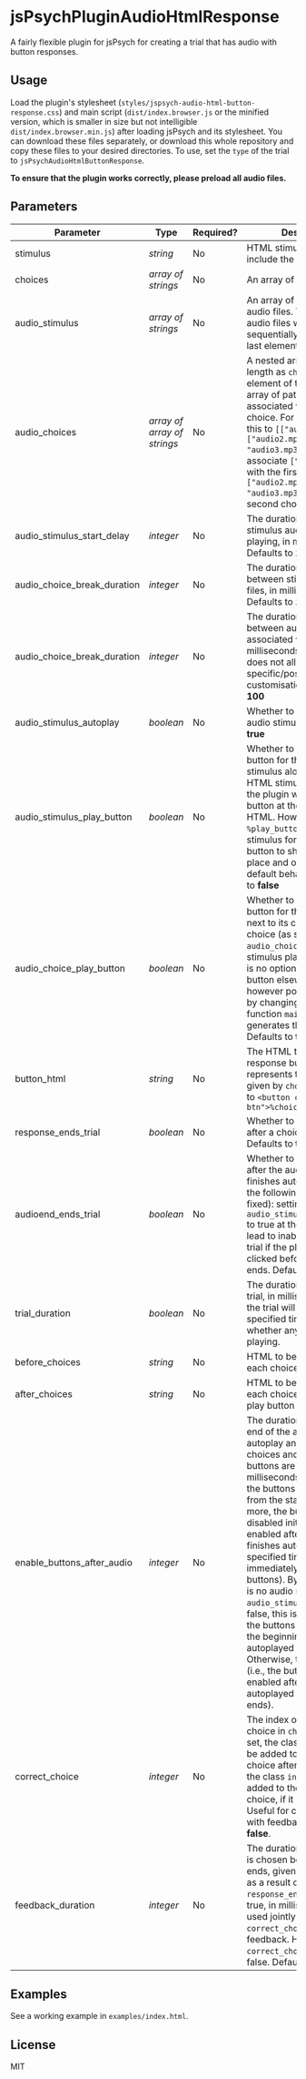 # jsPsychPluginAudioHtmlResponse

A fairly flexible plugin for jsPsych for creating a trial that has audio with button responses.

## Usage

Load the plugin's stylesheet (`styles/jspsych-audio-html-button-response.css`) and main script (`dist/index.browser.js` or the minified version, which is smaller in size but not intelligible `dist/index.browser.min.js`) after loading jsPsych and its stylesheet. You can download these files separately, or download this whole repository and copy these files to your desired directories. To use, set the `type` of the trial to `jsPsychAudioHtmlButtonResponse`.

**To ensure that the plugin works correctly, please preload all audio files.**

## Parameters
| **Parameter**                  | **Type**                    | **Required?** | **Description**                                                                                                                                                                                                                                                                                                                                                                                                                                                                                                                                                                                                                                                                                  |
|--------------------------------|-----------------------------|---------------|--------------------------------------------------------------------------------------------------------------------------------------------------------------------------------------------------------------------------------------------------------------------------------------------------------------------------------------------------------------------------------------------------------------------------------------------------------------------------------------------------------------------------------------------------------------------------------------------------------------------------------------------------------------------------------------------------|
| stimulus                       | _string_                    | No            | HTML stimulus. Does not include the audio.                                                                                                                                                                                                                                                                                                                                                                                                                                                                                                                                                                                                                                                       |
| choices                        | _array of strings_          | No            | An array of choice texts.                                                                                                                                                                                                                                                                                                                                                                                                                                                                                                                                                                                                                                                                        |
| audio\_stimulus                | _array of strings_          | No            | An array of paths to your audio files. Your stimulus audio files will be played sequentially from the first to last element of this array.                                                                                                                                                                                                                                                                                                                                                                                                                                                                                                                                                       |
| audio\_choices                 | _array of array of strings_ | No            | A nested array of the same length as `choices`.  The *n*th element of the array is an array of paths to audio files associated with the *n*th choice. For example, setting this to `[["audio1.mp3"], ["audio2.mp3", "audio3.mp3"]]` will associate `["audio1.mp3"]` with the first choice, and `["audio2.mp3", "audio3.mp3"]` with the second choice.                                                                                                                                                                                                                                                                                                                                            |
| audio\_stimulus\_start\_delay  | _integer_                   | No            | The duration before the stimulus audio starts playing, in milliseconds. Defaults to **100**                                                                                                                                                                                                                                                                                                                                                                                                                                                                                                                                                                                                      |
| audio\_choice\_break\_duration | _integer_                   | No            | The duration of silence between stimulus audio files, in milliseconds. Defaults to **100**                                                                                                                                                                                                                                                                                                                                                                                                                                                                                                                                                                                                       |
| audio\_choice\_break\_duration | _integer_                   | No            | The duration of silence between audio files associated with a choice, in milliseconds. Currently does not allow choice-specific/position-specific customisation. Defaults to **100**                                                                                                                                                                                                                                                                                                                                                                                                                                                                                                             |
| audio\_stimulus\_autoplay      | _boolean_                   | No            | Whether to autoplay the audio stimulus. Defaults to **true**                                                                                                                                                                                                                                                                                                                                                                                                                                                                                                                                                                                                                                     |
| audio\_stimulus\_play\_button  | _boolean_                   | No            | Whether to display the play button for the audio stimulus along with the HTML stimulus. By default, the plugin will place the button at the end of the HTML. However, placing `%play_button%`  in the HTML stimulus forces the play button to show up in its place and overrides the default behaviour. Defaults to **false**                                                                                                                                                                                                                                                                                                                                                                    |
| audio\_choice\_play\_button    | _boolean_                   | No            | Whether to display the play button for the choice audio next to its corresponding choice (as set by `audio_choices`).  Unlike the stimulus play button, there is no option to place the button elsewhere.  It is however possible to do this by changing the code of the function `main_html()` that generates the HTML. Defaults to **true**.                                                                                                                                                                                                                                                                                                                                                   |
| button\_html                   | _string_                    | No            | The HTML template for the response button. `%choice%` represents the choice text given by `choices`. Defaults to `<button class="jspsych-btn">%choice%</button>`                                                                                                                                                                                                                                                                                                                                                                                                                                                                                                                                 |
| response\_ends\_trial          | _boolean_                   | No            | Whether to end the trial after a choice is chosen. Defaults to **true**                                                                                                                                                                                                                                                                                                                                                                                                                                                                                                                                                                                                                          |
| audioend\_ends\_trial          | _boolean_                   | No            | Whether to end the trial after the audio stimulus finishes autoplaying.  Note the following issue (to be fixed): setting this and `audio_stimulus_play_button` to true at the same time can lead to inability to end the trial if the play button is clicked  before the autoplay ends. Defaults to **false**                                                                                                                                                                                                                                                                                                                                                                                    |
| trial\_duration                | _boolean_                   | No            | The duration of the whole trial, in milliseconds. If set, the trial will end after the specified time  regardless of whether any audio finishes playing.                                                                                                                                                                                                                                                                                                                                                                                                                                                                                                                                         |
| before\_choices                | _string_                    | No            | HTML to be inserted before each choice.                                                                                                                                                                                                                                                                                                                                                                                                                                                                                                                                                                                                                                                          |
| after\_choices                 | _string_                    | No            | HTML to be inserted after each choice (and after the play button for that choice).                                                                                                                                                                                                                                                                                                                                                                                                                                                                                                                                                                                                               |
| enable\_buttons\_after\_audio  | _integer_                   | No            | The duration between the end of the audio stimulus autoplay and  when all the choices and all the play buttons are enabled, in milliseconds. If set to -1, the buttons will be enabled from the start. If set to 0 or more, the buttons will be disabled initially, but enabled after the stimulus finishes  autoplaying for the specified time (0 = immediately enable the buttons). By default, if there is no audio stimulus or `audio_stimulus_autoplay` is false, this is set to -1 (i.e., the buttons are enabled in the beginning if there is no autoplayed audio stimulus). Otherwise, this defaults to 0 (i.e., the buttons are only enabled after the autoplayed audio stimulus ends). |
| correct\_choice                | _integer_                   | No            | The index of the correct choice in `choices`. If this is set,  the class `correct` will be added to the correct choice after response,  and the class `incorrect` will be added to the chosen choice, if it is incorrect. Useful for creating a trial with feedback. Defaults to **false**.                                                                                                                                                                                                                                                                                                                                                                                                      |
| feedback\_duration             | _integer_                   | No            | The duration after a choice is chosen before the trial ends, given that it will end as a result of `response_ends_trial` being true, in milliseconds. To be used jointly with `correct_choice` to give feedback.  Has no effect if `correct_choice` is set to false. Defaults to **500**.                                                                                                                                                                                                                                                                                                                                                                                                        |
## Examples
See a working example in `examples/index.html`.

## License
MIT